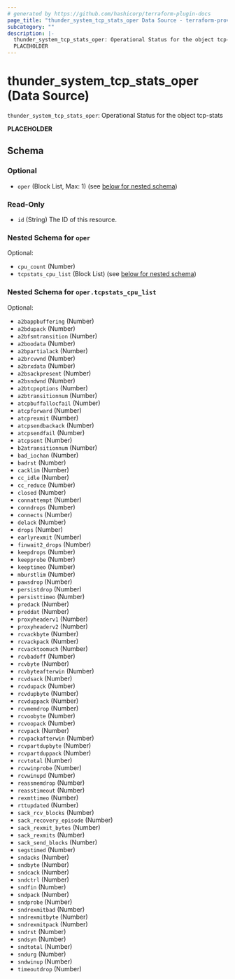 ```yaml
---
# generated by https://github.com/hashicorp/terraform-plugin-docs
page_title: "thunder_system_tcp_stats_oper Data Source - terraform-provider-thunder"
subcategory: ""
description: |-
  thunder_system_tcp_stats_oper: Operational Status for the object tcp-stats
  PLACEHOLDER
---
```


# thunder_system_tcp_stats_oper (Data Source)

`thunder_system_tcp_stats_oper`: Operational Status for the object tcp-stats

__PLACEHOLDER__



<!-- schema generated by tfplugindocs -->
## Schema

### Optional

- `oper` (Block List, Max: 1) (see [below for nested schema](#nestedblock--oper))

### Read-Only

- `id` (String) The ID of this resource.

<a id="nestedblock--oper"></a>
### Nested Schema for `oper`

Optional:

- `cpu_count` (Number)
- `tcpstats_cpu_list` (Block List) (see [below for nested schema](#nestedblock--oper--tcpstats_cpu_list))

<a id="nestedblock--oper--tcpstats_cpu_list"></a>
### Nested Schema for `oper.tcpstats_cpu_list`

Optional:

- `a2bappbuffering` (Number)
- `a2bdupack` (Number)
- `a2bfsmtransition` (Number)
- `a2boodata` (Number)
- `a2bpartialack` (Number)
- `a2brcvwnd` (Number)
- `a2brxdata` (Number)
- `a2bsackpresent` (Number)
- `a2bsndwnd` (Number)
- `a2btcpoptions` (Number)
- `a2btransitionnum` (Number)
- `atcpbuffallocfail` (Number)
- `atcpforward` (Number)
- `atcprexmit` (Number)
- `atcpsendbackack` (Number)
- `atcpsendfail` (Number)
- `atcpsent` (Number)
- `b2atransitionnum` (Number)
- `bad_iochan` (Number)
- `badrst` (Number)
- `cacklim` (Number)
- `cc_idle` (Number)
- `cc_reduce` (Number)
- `closed` (Number)
- `connattempt` (Number)
- `conndrops` (Number)
- `connects` (Number)
- `delack` (Number)
- `drops` (Number)
- `earlyrexmit` (Number)
- `finwait2_drops` (Number)
- `keepdrops` (Number)
- `keepprobe` (Number)
- `keeptimeo` (Number)
- `mburstlim` (Number)
- `pawsdrop` (Number)
- `persistdrop` (Number)
- `persisttimeo` (Number)
- `predack` (Number)
- `preddat` (Number)
- `proxyheaderv1` (Number)
- `proxyheaderv2` (Number)
- `rcvackbyte` (Number)
- `rcvackpack` (Number)
- `rcvacktoomuch` (Number)
- `rcvbadoff` (Number)
- `rcvbyte` (Number)
- `rcvbyteafterwin` (Number)
- `rcvdsack` (Number)
- `rcvdupack` (Number)
- `rcvdupbyte` (Number)
- `rcvduppack` (Number)
- `rcvmemdrop` (Number)
- `rcvoobyte` (Number)
- `rcvoopack` (Number)
- `rcvpack` (Number)
- `rcvpackafterwin` (Number)
- `rcvpartdupbyte` (Number)
- `rcvpartduppack` (Number)
- `rcvtotal` (Number)
- `rcvwinprobe` (Number)
- `rcvwinupd` (Number)
- `reassmemdrop` (Number)
- `reasstimeout` (Number)
- `rexmttimeo` (Number)
- `rttupdated` (Number)
- `sack_rcv_blocks` (Number)
- `sack_recovery_episode` (Number)
- `sack_rexmit_bytes` (Number)
- `sack_rexmits` (Number)
- `sack_send_blocks` (Number)
- `segstimed` (Number)
- `sndacks` (Number)
- `sndbyte` (Number)
- `sndcack` (Number)
- `sndctrl` (Number)
- `sndfin` (Number)
- `sndpack` (Number)
- `sndprobe` (Number)
- `sndrexmitbad` (Number)
- `sndrexmitbyte` (Number)
- `sndrexmitpack` (Number)
- `sndrst` (Number)
- `sndsyn` (Number)
- `sndtotal` (Number)
- `sndurg` (Number)
- `sndwinup` (Number)
- `timeoutdrop` (Number)


